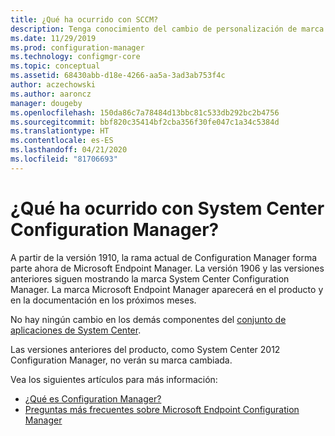 ```yaml
---
title: ¿Qué ha ocurrido con SCCM?
description: Tenga conocimiento del cambio de personalización de marca de System Center Configuration Manager a Microsoft Endpoint Configuration Manager.
ms.date: 11/29/2019
ms.prod: configuration-manager
ms.technology: configmgr-core
ms.topic: conceptual
ms.assetid: 68430abb-d18e-4266-aa5a-3ad3ab753f4c
author: aczechowski
ms.author: aaroncz
manager: dougeby
ms.openlocfilehash: 150da86c7a78484d13bbc81c533db292bc2b4756
ms.sourcegitcommit: bbf820c35414bf2cba356f30fe047c1a34c5384d
ms.translationtype: HT
ms.contentlocale: es-ES
ms.lasthandoff: 04/21/2020
ms.locfileid: "81706693"
---
```

# <a name="what-happened-to-system-center-configuration-manager"></a>¿Qué ha ocurrido con System Center Configuration Manager?

A partir de la versión 1910, la rama actual de Configuration Manager forma parte ahora de Microsoft Endpoint Manager. La versión 1906 y las versiones anteriores siguen mostrando la marca System Center Configuration Manager. La marca Microsoft Endpoint Manager aparecerá en el producto y en la documentación en los próximos meses.

No hay ningún cambio en los demás componentes del [conjunto de aplicaciones de System Center](https://docs.microsoft.com/system-center).

Las versiones anteriores del producto, como System Center 2012 Configuration Manager, no verán su marca cambiada.

Vea los siguientes artículos para más información:

- [¿Qué es Configuration Manager?](introduction.md)
- [Preguntas más frecuentes sobre Microsoft Endpoint Configuration Manager](microsoft-endpoint-manager-faq.md)
